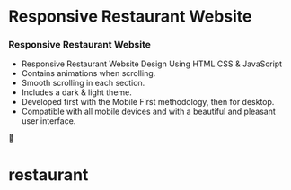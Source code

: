 # Responsive Restaurant Website

<!-- ## [Watch it on youtube](https://youtu.be/5RIFrZEjURA) -->

### Responsive Restaurant Website

- Responsive Restaurant Website Design Using HTML CSS & JavaScript
- Contains animations when scrolling.
- Smooth scrolling in each section.
- Includes a dark & light theme.
- Developed first with the Mobile First methodology, then for desktop.
- Compatible with all mobile devices and with a beautiful and pleasant user interface.

💙

# restaurant
